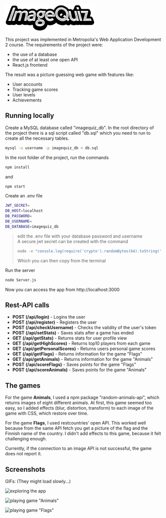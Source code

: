 ﻿\
![ImageQuizLogo](src/res/testlogo.png)


This project was implemented in Metropolia's Web Application Development 2 course. The requirements of the project were:

- the use of a database
- the use of at least one open API
- React.js frontend

The result was a picture guessing web game with features like:

- User accounts
- Tracking game scores
- User levels
- Achievements

## Running locally
Create a MySQL database called "imagequiz_db". In the root directory of the project there is a sql script called "db.sql" which you need to run to create all the necessary tables. 
```sh  
mysql -u username -p imagequiz_db < db.sql
```  
In the root folder of the project, run the commands
```sh  
npm install
```  
and
```sh  
npm start
```  
Create an .env file

```sh  
JWT_SECRET=
DB_HOST=localhost
DB_PASSWORD=
DB_USERNAME=
DB_DATABASE=imagequiz_db
```
> edit the .env file with your database password and username\
> A secure jwt secret can be created with the command
> ```sh  
> node -e "console.log(require('crypto').randomBytes(64).toString('hex'))"
> ```
> Which you can then copy from the terminal

Run the server
```sh  
node Server.js
```  

Now you can access the app from http://localhost:3000

## Rest-API calls

- **POST** **(/api/login)** - Logins the user
- **POST** **(/api/register)** - Registers the user
- **POST**  **(/api/checkUsername)** - Checks the validity of the user's token
- **POST** **(/api/setStats)** - Saves stats after a game has ended
- **GET** **(/api/getStats)** - Returns stats for user profile view
- **GET** **(/api/getHighScores)** - Returns top10 players from each game
- **GET** **(/api/getPersonalScores)** - Returns users personal game scores
- **GET** **(/api/getFlags)** - Returns information for the game "Flags"
- **GET** **(/api/getAnimals)** - Returns information for the game "Animals"
- **POST** **(/api/scoreFlags)** - Saves points for the game "Flags"
- **POST** **(/api/scoreAnimals)** - Saves points for the game "Animals"

## The games


For the game **Animals**, I used a npm package "random-animals-api", which returns images of eight different animals. At first, this game seemed too easy, so I added effects (blur, distortion, transform) to each image of the game with CSS, which restore over time.

For the game **Flags**, I used restcountries' open API. This worked well because from the same API fetch you get a picture of the flag and the Finnish name of the country. I didn't add effects to this game, because it felt challenging enough.

Currently, if the connection to an image API is not successful, the game does not report it.

## Screenshots

GIFs: (They might load slowly...)

![exploring the app](images/ExploringGif.gif)

![playing game "Animals"](images/AnimalsGameGif.gif)

![playing game "Flags"](images/FlagsGameGif.gif)

